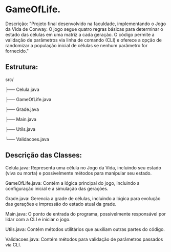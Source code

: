 # GameOfLife.

Descrição:
"Projeto final desenvolvido na faculdade, implementando o Jogo da Vida de Conway. O jogo segue quatro regras básicas para determinar o estado das células em uma matriz a cada geração. O código permite a validação de parâmetros via linha de comando (CLI) e oferece a opção de randomizar a população inicial de células se nenhum parâmetro for fornecido."


## Estrutura:

src/

├── Celula.java

├── GameOfLife.java

├── Grade.java

├── Main.java

├── Utils.java

└── Validacoes.java

## Descrição das Classes:

Celula.java: Representa uma célula no Jogo da Vida, incluindo seu estado (viva ou morta) e possivelmente métodos para manipular seu estado.

GameOfLife.java: Contém a lógica principal do jogo, incluindo a configuração inicial e a simulação das gerações.

Grade.java: Gerencia a grade de células, incluindo a lógica para evolução das gerações e impressão do estado atual da grade.

Main.java: O ponto de entrada do programa, possivelmente responsável por lidar com a CLI e iniciar o jogo.

Utils.java: Contém métodos utilitários que auxiliam outras partes do código.

Validacoes.java: Contém métodos para validação de parâmetros passados via CLI.


